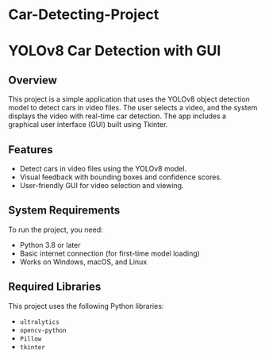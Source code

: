 # Car-Detecting-Project
# YOLOv8 Car Detection with GUI

## Overview
This project is a simple application that uses the YOLOv8 object detection model to detect cars in video files. The user selects a video, and the system displays the video with real-time car detection. The app includes a graphical user interface (GUI) built using Tkinter.

## Features
- Detect cars in video files using the YOLOv8 model.
- Visual feedback with bounding boxes and confidence scores.
- User-friendly GUI for video selection and viewing.

## System Requirements
To run the project, you need:

- Python 3.8 or later  
- Basic internet connection (for first-time model loading)
- Works on Windows, macOS, and Linux

## Required Libraries
This project uses the following Python libraries:

- `ultralytics`
- `opencv-python`
- `Pillow`
- `tkinter`
